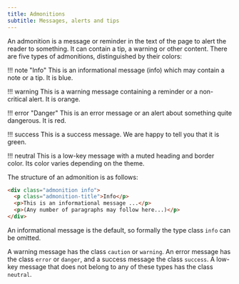 ```yaml
---
title: Admonitions
subtitle: Messages, alerts and tips
---
```


An admonition is a message or reminder in the text of the page to alert the reader to something. It can contain a tip, a warning or other content. There are five types of admonitions, distinguished by their colors:

!!! note "Info"
    This is an informational message (info) which may contain a note or a tip. It is blue.


!!! warning
    This is a warning message containing a reminder or a non-critical alert. It is orange.

!!! error "Danger"
    This is an error message or an alert about something quite dangerous. It is red.

!!! success
    This is a success message. We are happy to tell you that it is green.

!!! neutral
    This is a low-key message with a muted heading and border color. Its color varies depending on the theme.

The structure of an admonition is as follows:

```html
<div class="admonition info">
  <p class="admonition-title">Info</p>
  <p>This is an informational message ...</p>
  <p>(Any number of paragraphs may follow here...)</p>
</div>
```

An informational message is the default, so formally the type class `info` can be omitted.

A warning message has the class `caution` or `warning`. An error message has the class `error` or `danger`, and a success message the class `success`. A low-key message that does not belong to any of these types has the class `neutral`.

